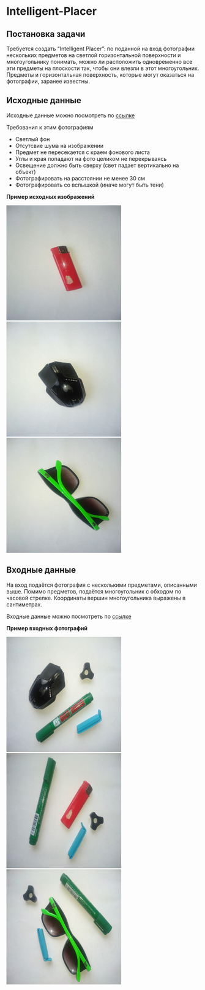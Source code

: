 # Intelligent-Placer

## Постановка задачи

Требуется создать “Intelligent Placer”: по поданной на вход фотографии нескольких предметов на светлой горизонтальной поверхности
и многоугольнику понимать, можно ли расположить одновременно все эти предметы на плоскости так, чтобы они влезли в этот многоугольник.
Предметы и горизонтальная поверхность, которые могут оказаться на фотографии, заранее известны. 




## Исходные данные
Исходные данные можно посмотреть по [ссылке](https://github.com/Brahialis0209/Intelligent-Placer/data/dataset/one)

Требования к этим фотографиям

- Светлый фон
- Отсутсвие шума на изображении
- Предмет не пересекается с краем фонового листа
- Углы и края попадают на фото целиком не перекрываясь
- Освещение должно быть сверху (свет падает вертикально на объект)
- Фотографировать на расстоянии не менее 30 см
- Фотографировать со вспышкой (иначе могут быть тени)

**Пример исходных изображений**

<img src="data/dataset/one/5.jpg" width="300" height="300" /> <img src="data/dataset/one/8.jpg" width="300" height="300" /> <img src="data/dataset/one/10.jpg" width="300" height="300" />


## Входные данные
На вход подаётся фотография c несколькими предметами, описанными выше. Помимо предметов, подаётся многоугольник с обходом по часовой стрелке.
Координаты вершин многоугольника выражены в сантиметрах.


Входные данные можно посмотреть по [ссылке](https://github.com/Brahialis0209/Intelligent-Placer/data/dataset/all)

**Пример входных фотографий**

<img src="data/dataset/all/all_1.jpg" width="300" height="300" /> <img src="data/dataset/all/all_3.jpg" width="300" height="300" /> <img src="data/dataset/all/all_5.jpg" width="300" height="300" />
